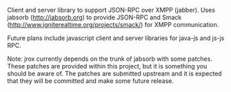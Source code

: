 Client and server library to support JSON-RPC over XMPP (jabber). Uses jabsorb (http://jabsorb.org) to provide JSON-RPC and Smack (http://www.igniterealtime.org/projects/smack/) for XMPP communication.

Future plans include javascript client and server libraries for java-js and js-js RPC.

Note: jrox currently depends on the trunk of jabsorb with some patches. These patches are provided within this project, but it is something you should be aware of. The patches are submitted upstream and it is expected that they will be committed and make some future release.